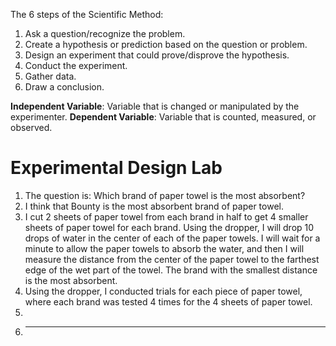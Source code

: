 The 6 steps of the Scientific Method:
1. Ask a question/recognize the problem.
2. Create a hypothesis or prediction based on the question or problem.
3. Design an experiment that could prove/disprove the hypothesis.
4. Conduct the experiment.
5. Gather data.
6. Draw a conclusion.

**Independent Variable**: Variable that is changed or manipulated by the experimenter.
**Dependent Variable**: Variable that is counted, measured, or observed.

# Experimental Design Lab
1. The question is: Which brand of paper towel is the most absorbent?
2. I think that Bounty is the most absorbent brand of paper towel. 
3. I cut 2 sheets of paper towel from each brand in half to get 4 smaller sheets of paper towel for each brand. Using the dropper, I will drop 10 drops of water in the center of each of the paper towels. I will wait for a minute to allow the paper towels to absorb the water, and then I will measure the distance from the center of the paper towel to the farthest edge of the wet part of the towel. The brand with the smallest distance is the most absorbent.
4. Using the dropper, I conducted trials for each piece of paper towel, where each brand was tested 4 times for the 4 sheets of paper towel.
5. 
6. ----
